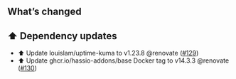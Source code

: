 ## What’s changed

## ⬆️ Dependency updates

- ⬆️ Update louislam/uptime-kuma to v1.23.8 @renovate ([#129](https://github.com/hassio-addons/addon-uptime-kuma/pull/129))
- ⬆️ Update ghcr.io/hassio-addons/base Docker tag to v14.3.3 @renovate ([#130](https://github.com/hassio-addons/addon-uptime-kuma/pull/130))
